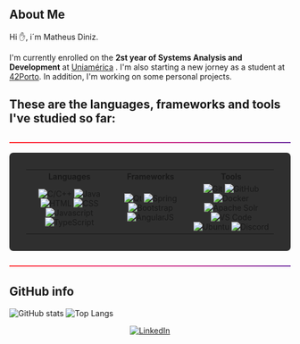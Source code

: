 ## **About Me**

Hi ✋, i´m Matheus Diniz. <p> I'm currently enrolled on the <strong>2st year of Systems Analysis and Development</strong> at [Uniamérica](https://uniamerica.br) . I'm also starting a new jorney as a student at [42Porto](https://www.42porto.com). In addition, I'm working on some personal projects. </p>

## **These are the languages, frameworks and tools I've studied so far:**

<img src="red_purple_strip.png">

<table style="background-color:#2F2F2F;padding:30px;border-radius:7px;">
	<tr>
		<th> Languages </th>
		<th> Frameworks </th>
		<th> Tools </th>
	</tr>
	<tr>
		<td align=center>
      <img src="https://img.shields.io/badge/-C/C++-00AAFF?style=for-the-badge&logo=C&logoColor=FFFFFF" alt="C/C++">
			<img src="https://img.shields.io/badge/-Java-DD7700?style=for-the-badge" alt="Java">
			<img src="https://img.shields.io/badge/HTML-FF751B?style=for-the-badge&logo=HTML5&logoColor=FFFFFF" alt="HTML">
			<img src="https://img.shields.io/badge/CSS-00DDFF?style=for-the-badge&logo=CSS3&logoColor=FFFFFF" alt="CSS">
			<img src="https://img.shields.io/badge/Javascript-FFAB00?style=for-the-badge&logo=Javascript&logoColor=FFFFFF" alt="Javascript">
      <img src="https://img.shields.io/badge/TypeScript-007ACC?style=for-the-badge&logo=typescript&logoColor=white" alt="TypeScript">
		</td>
		<td align=center>
      <img src="https://img.shields.io/badge/Qt-41CD52?style=for-the-badge&logo=qt&logoColor=white" alt="Qt">
      <img src="https://img.shields.io/badge/Spring-6DB33F?style=for-the-badge&logo=spring&logoColor=white" alt="Spring">
			<img src="https://img.shields.io/badge/Bootstrap-C635F8?style=for-the-badge&logo=Bootstrap&logoColor=FFFFFF" alt="Bootstrap">
			<img src="https://img.shields.io/badge/Angular-DD0000?style=for-the-badge&logo=Angular&logoColor=FFFFFF" alt="AngularJS">
		</td>
		<td align=center>
			<img src="https://img.shields.io/badge/Git-FF5500?style=for-the-badge&logo=Git&logoColor=FFFFFF" alt="Git">
			<img src="https://img.shields.io/badge/GitHub-000000?style=for-the-badge&logo=GitHub&logoColor=FFFFFF" alt="GitHub">
			<img src="https://img.shields.io/badge/Docker-2496ED?style=for-the-badge&logo=Docker&logoColor=FFFFFF" alt="Docker">
			<img src="https://img.shields.io/badge/Solr-D9411E?style=for-the-badge&logo=apachesolr&logoColor=FFFFFF" alt="Apache Solr">
			<img src="https://img.shields.io/badge/Visual Studio Code-5555FF?style=for-the-badge&logo=Visual Studio Code&logoColor=FFFFFF" alt="VS Code">
			<img src="https://img.shields.io/badge/Ubuntu-orange?style=for-the-badge&logo=Ubuntu&logoColor=FFFFFF" alt="Ubuntu">
			<img src="https://img.shields.io/badge/Discord-5053FF?style=for-the-badge&logo=Discord&logoColor=FFFFFF" alt="Discord">
		</td>
	</tr>
</table>

<img src="red_purple_strip.png">

 ## **GitHub info**
 
![GitHub stats](https://github-readme-stats.vercel.app/api?username=tmatheusdiniz&show_icons=true&theme=radical)
![Top Langs](https://github-readme-stats.vercel.app/api/top-langs/?username=tmatheusdiniz&layout=compact) 

<div align="center">
	<a href="https://www.linkedin.com/in/matheus-diniz-065140254/" target="_blank">
		<img src="https://img.shields.io/badge/-Visit my LinkedIn-2975FE?style=for-the-badge&logo=LinkedIn&logoColor=FFFFFF" alt="LinkedIn">
	</a>
</div>
